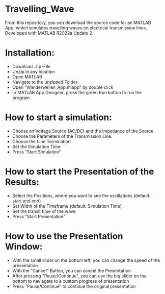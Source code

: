 # Travelling_Wave
From this repository, you can download the source code for an MATLAB App, which simulates travelling waves on electrical transmission lines.
Developed with MATLAB R2022a Update 2

# Installation:
- Download .zip-File
- Unzip in any location
- Open MATLAB
- Navigate to the unzipped Folder
- Open "Wanderwellen_App.mlapp" by double click
- In MATLAB App Designer, press the green Run button to run the program

# How to start a simulation:
- Choose an Voltage Source (AC/DC) and the Impedance of the Source
- Choose the Parameters of the Transmission Line.
- Choose the Line Termination
- Set the Simulation Time
- Press "Start Simulation"

# How to start the Presentation of the Results:
- Select the Positions, where you want to see the oscillations (default: start and end)
- Set Width of the Timeframe (default: Simulation Time)
- Set the transit time of the wave
- Press "Start Presentation"

# How to use the Presentation Window:
- With the small slider on the bottom left, you can change the speed of the presentation
- With the "Cancel" Button, you can cancel the Presentation
- After pressing "Pause/Continue", you can use the big slider on the bottom to naviagate to a custom progress of presentation
- Press "Pause/Continue" to continue the original presentation
